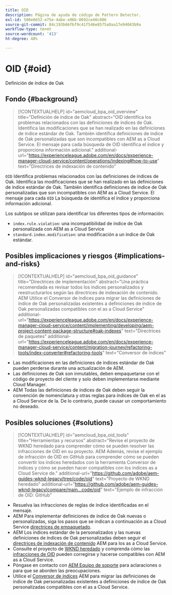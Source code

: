 ```yaml
---
title: OID
description: Página de ayuda de código de Pattern Detector.
exl-id: 500e0d32-e75e-4abe-a96b-0692ce40c086
source-git-commit: 84c193b66fbf9c41f546e8575a0aa17e94043b9a
workflow-type: tm+mt
source-wordcount: '413'
ht-degree: 48%

---
```


# OID {#oid}

Definición de índice de Oak

## Fondo {#background}

>[!CONTEXTUALHELP]
>id="aemcloud_bpa_oid_overview"
>title="Definición de índice de Oak"
>abstract="OID identifica los problemas relacionados con las definiciones de índices de Oak. Identifica las modificaciones que se han realizado en las definiciones de índice estándar de Oak. También identifica definiciones de índice de Oak personalizadas que son incompatibles con AEM as a Cloud Service. El mensaje para cada búsqueda de OID identifica el índice y proporciona información adicional."
>additional-url="https://experienceleague.adobe.com/en/docs/experience-manager-cloud-service/content/operations/indexing#how-to-use" text="Directrices de indexación de contenido"

`OID`  Identifica problemas relacionados con las definiciones de índices de Oak. Identifica las modificaciones que se han realizado en las definiciones de índice estándar de Oak. También identifica definiciones de índice de Oak personalizadas que son incompatibles con AEM as a Cloud Service. El mensaje para cada `OID` La búsqueda de identifica el índice y proporciona información adicional.

Los subtipos se utilizan para identificar los diferentes tipos de información:

* `index.rule.violation`: una incompatibilidad de índice de Oak personalizada con AEM as a Cloud Service
* `standard.index.modification`: una modificación a un índice de Oak estándar.

## Posibles implicaciones y riesgos {#implications-and-risks}

>[!CONTEXTUALHELP]
>id="aemcloud_bpa_oid_guidance"
>title="Directrices de implementación"
>abstract="Una práctica recomendada es revisar todos los índices personalizados y reestructurarlos según las directrices de indexación de contenido. AEM Utilice el Conversor de índices para migrar las definiciones de índice de Oak personalizadas existentes a definiciones de índice de Oak personalizadas compatibles con el as a Cloud Service"
>additional-url="https://experienceleague.adobe.com/en/docs/experience-manager-cloud-service/content/implementing/developing/aem-project-content-package-structure#oak-indexes" text="Directrices de paquetes"
>additional-url="https://experienceleague.adobe.com/en/docs/experience-manager-cloud-service/content/migration-journey/refactoring-tools/index-converter#refactoring-tools" text="Conversor de índices"

* Las modificaciones en las definiciones de índices estándar de Oak pueden perderse durante una actualización de AEM.
* Las definiciones de Oak son inmutables, deben empaquetarse con el código de proyecto del cliente y solo deben implementarse mediante Cloud Manager.
* AEM Todas las definiciones de índices de Oak deben seguir la convención de nomenclatura y otras reglas para índices de Oak en el as a Cloud Service de la. De lo contrario, puede causar un comportamiento no deseado.

## Posibles soluciones {#solutions}

>[!CONTEXTUALHELP]
>id="aemcloud_bpa_oid_tools"
>title="Herramientas y recursos"
>abstract="Revise el proyecto de WKND heredado para comprender cómo se pueden resolver las infracciones de OID en su proyecto. AEM Además, revise el ejemplo de infracción de OID en GitHub para comprender cómo se pueden convertir los índices heredados con la herramienta Conversor de índices y cómo se pueden hacer compatibles con los índices as a Cloud Service de."
>additional-url="https://github.com/adobe/aem-guides-wknd-legacy/tree/code/oid" text="Proyecto de WKND heredado"
>additional-url="https://github.com/adobe/aem-guides-wknd-legacy/compare/main...code/oid" text="Ejemplo de infracción de OID: GitHub"

* Resuelva las infracciones de reglas de índice identificadas en el mensaje.
* AEM Para implementar definiciones de índice de Oak nuevas o personalizadas, siga los pasos que se indican a continuación as a Cloud Service [directrices de empaquetado](https://experienceleague.adobe.com/en/docs/experience-manager-cloud-service/content/implementing/developing/aem-project-content-package-structure).
* AEM Los índices estándar de la personalizados y las nuevas definiciones de índices de Oak personalizadas deben seguir el [directrices de indexación de contenido](https://experienceleague.adobe.com/en/docs/experience-manager-cloud-service/content/operations/indexing#preparing-the-new-index-definition) AEM para los as a Cloud Service.
* Consulte el proyecto de [WKND heredado](https://github.com/adobe/aem-guides-wknd-legacy/tree/code/oid) y comprenda cómo las [infracciones de OID](https://github.com/adobe/aem-guides-wknd-legacy/compare/main...code/oid) pueden corregirse y hacerse compatibles con AEM as a Cloud Service.
* Póngase en contacto con [AEM Equipo de soporte](https://helpx.adobe.com/es/enterprise/using/support-for-experience-cloud.html) para aclaraciones o para que se aborden las preocupaciones.
* Utilice el [Conversor de índices](https://experienceleague.adobe.com/en/docs/experience-manager-cloud-service/content/migration-journey/refactoring-tools/index-converter#refactoring-tools) AEM para migrar las definiciones de índice de Oak personalizadas existentes a definiciones de índice de Oak personalizadas compatibles con el as a Cloud Service.
